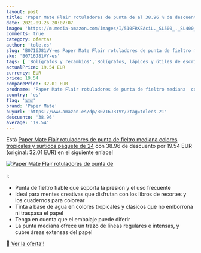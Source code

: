 ```yaml
---
layout: post
title: 'Paper Mate Flair rotuladores de punta de al 38.96 % de descuento'
date: 2021-09-26 20:07:07
image: 'https://m.media-amazon.com/images/I/510FRKEAciL._SL500_._SL400_.jpg'
comments: true
category: ofertas
author: 'tole.es'
slug: 'B0716J81VY-es Paper Mate Flair rotuladores de punta de fieltro mediana...'
sku: 'B0716J81VY-es'
tags: [ 'Bolígrafos y recambios','Bolígrafos, lápices y útiles de escritura','Oficina y papelería','Rotuladores de punta fina','mate','paper','paper mate','rotuladores', ]
actualPrice: 19.54 EUR
currency: EUR
price: 19.54
comparePrice: 32.01 EUR
prodname: 'Paper Mate Flair rotuladores de punta de fieltro mediana  colores tropicales y surtidos  paquete de 24'
country: 'es'
flag: '🇪🇸'
brand: 'Paper Mate'
buyurl: 'https://www.amazon.es/dp/B0716J81VY/?tag=tolees-21'
descuento: '38.96'
average: '19.54'
---
```


Está [Paper Mate Flair rotuladores de punta de fieltro mediana  colores tropicales y surtidos  paquete de 24](https://www.amazon.es/dp/B0716J81VY/?tag=tolees-21) con 38.96 de descuento por 19.54 EUR (original: 32.01 EUR) en el siguiente enlace!

[![Paper Mate Flair rotuladores de punta de](https://m.media-amazon.com/images/I/510FRKEAciL._SL500_._SL400_.jpg)](https://www.amazon.es/dp/B0716J81VY/?tag=tolees-21)

ℹ️:

- Punta de fieltro fiable que soporta la presión y el uso frecuente
- Ideal para mentes creativas que disfrutan con los libros de recortes y los cuadernos para colorear
- Tinta a base de agua en colores tropicales y clásicos que no emborrona ni traspasa el papel
- Tenga en cuenta que el embalaje puede diferir
- La punta mediana ofrece un trazo de líneas regulares e intensas, y cubre áreas extensas del papel

[🛒 Ver la oferta!!](https://www.amazon.es/dp/B0716J81VY/?tag=tolees-21)
